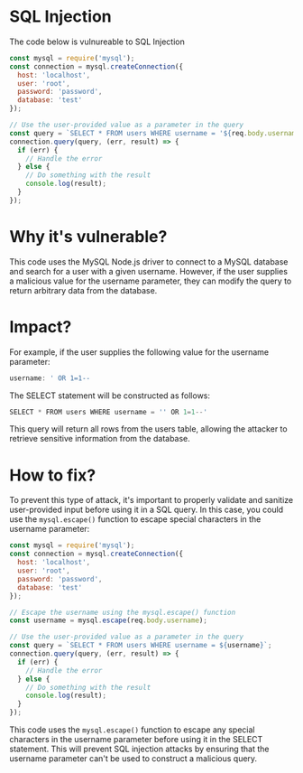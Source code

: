 # SQL Injection

The code below is vulnureable to SQL Injection

```javascript
const mysql = require('mysql');
const connection = mysql.createConnection({
  host: 'localhost',
  user: 'root',
  password: 'password',
  database: 'test'
});

// Use the user-provided value as a parameter in the query
const query = `SELECT * FROM users WHERE username = '${req.body.username}'`;
connection.query(query, (err, result) => {
  if (err) {
    // Handle the error
  } else {
    // Do something with the result
    console.log(result);
  }
});
```


# Why it's vulnerable?
This code uses the MySQL Node.js driver to connect to a MySQL database and search for a user with a given username. However, if the user supplies a malicious value for the username parameter, they can modify the query to return arbitrary data from the database.

# Impact?
For example, if the user supplies the following value for the username parameter:

```javascript
username: ' OR 1=1--
```

The SELECT statement will be constructed as follows:

```javascript
SELECT * FROM users WHERE username = '' OR 1=1--'
```

This query will return all rows from the users table, allowing the attacker to retrieve sensitive information from the database.

# How to fix?

To prevent this type of attack, it's important to properly validate and sanitize user-provided input before using it in a SQL query. In this case, you could use the ```mysql.escape()``` function to escape special characters in the username parameter:

```javascript
const mysql = require('mysql');
const connection = mysql.createConnection({
  host: 'localhost',
  user: 'root',
  password: 'password',
  database: 'test'
});

// Escape the username using the mysql.escape() function
const username = mysql.escape(req.body.username);

// Use the user-provided value as a parameter in the query
const query = `SELECT * FROM users WHERE username = ${username}`;
connection.query(query, (err, result) => {
  if (err) {
    // Handle the error
  } else {
    // Do something with the result
    console.log(result);
  }
});
```

This code uses the ```mysql.escape()``` function to escape any special characters in the username parameter before using it in the SELECT statement. This will prevent SQL injection attacks by ensuring that the username parameter can't be used to construct a malicious query.

